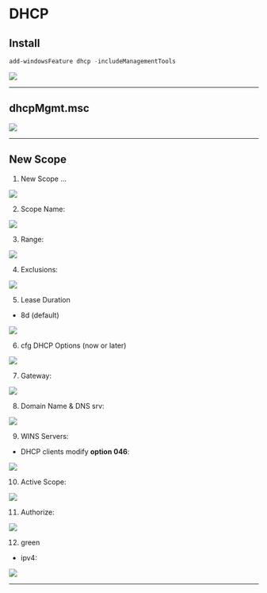 # DHCP

## Install
````Powershell
add-windowsFeature dhcp -includeManagementTools
````
[<img src="https://i.imgur.com/U26i6R3.png">](https://i.imgur.com/U26i6R3.png)

---

## dhcpMgmt.msc
[<img src="https://i.imgur.com/Ae6Then.png">](https://i.imgur.com/Ae6Then.png)

---

## New Scope
1) New Scope ...

[<img src="https://i.imgur.com/Kjx1tmA.png">](https://i.imgur.com/Kjx1tmA.png)

2) Scope Name:

[<img src="https://i.imgur.com/5S66MXB.png">](https://i.imgur.com/5S66MXB.png)

3) Range:

[<img src="https://i.imgur.com/LOqj3gW.png">](https://i.imgur.com/LOqj3gW.png)

4) Exclusions:

[<img src="https://i.imgur.com/BtUFpEV.png">](https://i.imgur.com/BtUFpEV.png)

5) Lease Duration
* 8d (default)

[<img src="https://i.imgur.com/Olbiku5.png">](https://i.imgur.com/Olbiku5.png)

6) cfg DHCP Options (now or later)

[<img src="https://i.imgur.com/p6sSyov.png">](https://i.imgur.com/p6sSyov.png)

7) Gateway:

[<img src="https://i.imgur.com/DTpHeDP.png">](https://i.imgur.com/DTpHeDP.png)

8) Domain Name & DNS srv:

[<img src="https://i.imgur.com/yBmaFTg.png">](https://i.imgur.com/yBmaFTg.png)

9) WINS Servers:
* DHCP clients modify **option 046**:

[<img src="https://i.imgur.com/D4Vqhh1.png">](https://i.imgur.com/D4Vqhh1.png)

10) Active Scope:

[<img src="https://i.imgur.com/pgIf8is.png">](https://i.imgur.com/pgIf8is.png)

11) Authorize:

[<img src="https://i.imgur.com/ZIyxUjv.png">](https://i.imgur.com/ZIyxUjv.png)

12) green
* ipv4:

[<img src="https://i.imgur.com/6otWmIE.png">](https://i.imgur.com/6otWmIE.png)

---

## 

